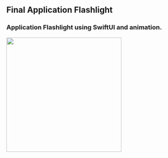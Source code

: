 ## Final Application Flashlight
### Application Flashlight using SwiftUI and animation.

<img src="https://user-images.githubusercontent.com/93527566/181819692-be7e6a5c-cc46-4a1b-9256-44f8435493a7.gif" style="width:300px;"/>
